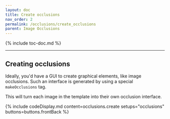 ```yaml
---
layout: doc
title: Create occlusions
nav_order: 2
permalink: /occlusions/create_occlusions
parent: Image Occlusions
---
```


{% include toc-doc.md %}

---
## Creating occlusions

Ideally, you'd have a GUI to create graphical elements, like image occlusions.
Such an interface is generated by using a special `makeOcclusions` tag.

This will turn each image in the template into their own occlusion interface.

{% include codeDisplay.md content=occlusions.create setups="occlusions" buttons=buttons.frontBack %}
